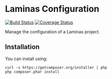 Laminas Configuration
================

[![Build Status](https://travis-ci.org/laminas-api-tools/api-tools-configuration.png)](https://travis-ci.org/laminas-api-tools/api-tools-configuration)
[![Coverage Status](https://coveralls.io/repos/laminas-api-tools/api-tools-configuration/badge.png?branch=master)](https://coveralls.io/r/laminas-api-tools/api-tools-configuration)

Manage the configuration of a Laminas project.


Installation
------------

You can install using:

```
curl -s https://getcomposer.org/installer | php
php composer.phar install
```
